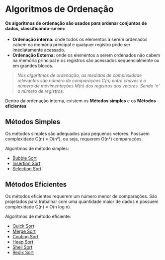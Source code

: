# Algoritmos de Ordenação

#### Os algoritmos de ordenação são usados para ordenar conjuntos de dados, classificando-se em:
- **Ordenação interna:** onde todos os elementos a serem ordenados cabem na memória principal e qualquer registro pode ser imediatamente acessado.
- **Ordenação Externa:** onde os elementos a serem ordenados não cabem na memória principal e os registros são acessados sequencialmente ou em grandes blocos.

>*Nos algoritmos de ordenação, as medidas de complexidade relevantes são número de comparações *C(n)* entre chaves e o número de movimentações *M(n)* dos registros dos vetores. Sendo *'n'* o número de registros.*

Dentro da ordenação interna, existem os **Métodos simples** e os **Métodos eficientes**
## Métodos Simples
Os métodos simples são adequados para pequenos vetores. Possuem complexidade C(n) = O(n²), ou seja, requerem O(n²) comparações.

Algoritmos de método simples:
- [Bubble Sort](https://github.com/yuri-akira/Ordenacao/blob/master/Bubble%20Sort/BubbleSort.c)
- [Insertion Sort](https://github.com/yuri-akira/Ordenacao/blob/master/Insertion%20Sort/insertionSort.c)
- [Selection Sort](https://github.com/yuri-akira/Ordenacao/blob/master/Selection%20Sort/selectionSort.c)

## Métodos Eficientes
Os métodos eficientes requerem um número menor de comparações. São projetados para trabalhar com uma quantidade maior de dados e possuem complexidade C(n) = O(n log n).

Algoritmos de método eficiente:
- [Quick Sort]()
- [Merge Sort]()
- [Couting Sort]()
- [Heap Sort]()
- [Shell Sort]()
- [Redix Sort]()


